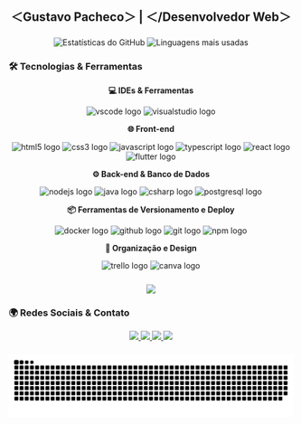 <h2 align="center">＜Gustavo Pacheco＞ | ＜/Desenvolvedor Web＞</h2>

###

<div align="center">
  <img src="https://github-readme-stats.vercel.app/api?username=gustavopmb&show_icons=true&theme=radical" alt="Estatísticas do GitHub" height="150"/>
  <img src="https://github-readme-stats.vercel.app/api/top-langs/?username=gustavopmb&layout=compact&theme=radical" alt="Linguagens mais usadas" height="150"/>
</div>

###

<h3 align="left">🛠️ Tecnologias & Ferramentas</h3>

<div align="center">
  
**💻 IDEs & Ferramentas**
  
<img src="https://cdn.jsdelivr.net/gh/devicons/devicon/icons/vscode/vscode-original.svg" height="30" alt="vscode logo" />
<img src="https://cdn.jsdelivr.net/gh/devicons/devicon/icons/visualstudio/visualstudio-plain.svg" height="30" alt="visualstudio logo" />

**🌐 Front-end**
  
<img src="https://cdn.jsdelivr.net/gh/devicons/devicon/icons/html5/html5-original.svg" height="30" alt="html5 logo" />
<img src="https://cdn.jsdelivr.net/gh/devicons/devicon/icons/css3/css3-original.svg" height="30" alt="css3 logo" />
<img src="https://cdn.jsdelivr.net/gh/devicons/devicon/icons/javascript/javascript-original.svg" height="30" alt="javascript logo" />
<img src="https://cdn.jsdelivr.net/gh/devicons/devicon/icons/typescript/typescript-original.svg" height="30" alt="typescript logo" />
<img src="https://cdn.jsdelivr.net/gh/devicons/devicon/icons/react/react-original.svg" height="30" alt="react logo" />
<img src="https://cdn.jsdelivr.net/gh/devicons/devicon/icons/flutter/flutter-original.svg" height="30" alt="flutter logo" />

**⚙️ Back-end & Banco de Dados**
  
<img src="https://cdn.jsdelivr.net/gh/devicons/devicon/icons/nodejs/nodejs-original.svg" height="30" alt="nodejs logo" />
<img src="https://cdn.jsdelivr.net/gh/devicons/devicon/icons/java/java-original.svg" height="30" alt="java logo" />
<img src="https://cdn.jsdelivr.net/gh/devicons/devicon/icons/csharp/csharp-original.svg" height="30" alt="csharp logo" />
<img src="https://cdn.jsdelivr.net/gh/devicons/devicon/icons/postgresql/postgresql-original.svg" height="30" alt="postgresql logo" />

**📦 Ferramentas de Versionamento e Deploy**
  
<img src="https://cdn.jsdelivr.net/gh/devicons/devicon/icons/docker/docker-original.svg" height="30" alt="docker logo" />
<img src="https://cdn.jsdelivr.net/gh/devicons/devicon/icons/github/github-original.svg" height="30" alt="github logo" />
<img src="https://cdn.jsdelivr.net/gh/devicons/devicon/icons/git/git-original.svg" height="30" alt="git logo" />
<img src="https://cdn.jsdelivr.net/gh/devicons/devicon/icons/npm/npm-original-wordmark.svg" height="30" alt="npm logo" />

**🎯 Organização e Design**
  
<img src="https://cdn.jsdelivr.net/gh/devicons/devicon/icons/trello/trello-plain.svg" height="30" alt="trello logo" />
<img src="https://cdn.jsdelivr.net/gh/devicons/devicon/icons/canva/canva-original.svg" height="30" alt="canva logo" />
</div>

###

<div align="center">
  <img align="center" height="150" src="https://media0.giphy.com/media/v1.Y2lkPTc5MGI3NjExbWFxb3F6ZXc4Ymdpa2prZWlsM2tmYTc1d3A5ZHBoZnNxbjdlZ2xkdyZlcD12MV9pbnRlcm5hbF9naWZfYnlfaWQmY3Q9Zw/HscDLzkO8EOTmgkhQP/giphy.gif" />
</div>

###

<h3 align="left">🌍 Redes Sociais & Contato</h3>

<div align="center">
  <a href="https://www.linkedin.com/in/gustavopmb/" target="_blank">
    <img src="https://img.shields.io/static/v1?message=LinkedIn&logo=linkedin&label=&color=0077B5&logoColor=white&labelColor=&style=for-the-badge" height="27" />
  </a>
  <a href="https://www.instagram.com/gustavopmb/" target="_blank">
    <img src="https://img.shields.io/static/v1?message=Instagram&logo=instagram&label=&color=E4405F&logoColor=white&labelColor=&style=for-the-badge" height="27" />
  </a>
  <a href="https://discord.com/invite/nS2KHh3DMn" target="_blank">
    <img src="https://img.shields.io/static/v1?message=Discord&logo=discord&label=&color=7289DA&logoColor=white&labelColor=&style=for-the-badge" height="27" />
  </a>
  <a href="mailto:contatogustavopmb@gmail.com" target="_blank">
    <img src="https://img.shields.io/static/v1?message=Gmail&logo=gmail&label=&color=D14836&logoColor=white&labelColor=&style=for-the-badge" height="27" />
  </a>
</div>

###

<div align="center">
  <img src="https://github.com/platane/snk/raw/output/github-contribution-grid-snake.svg" alt="Snake animation" />
</div>
